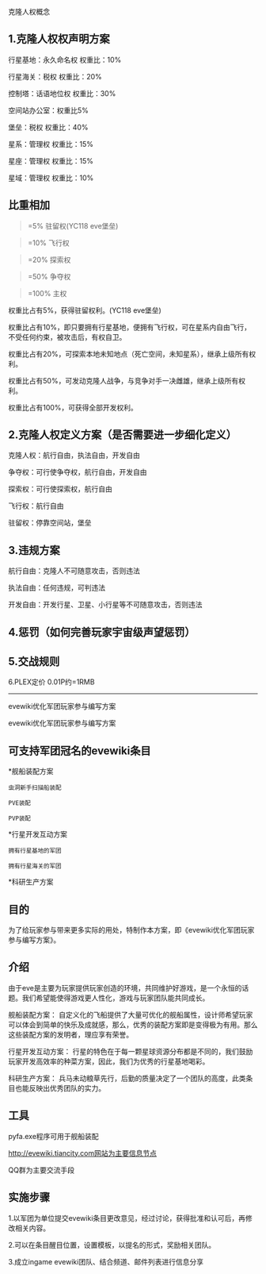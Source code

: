 克隆人权概念

1.克隆人权权声明方案
---
行星基地：永久命名权 权重比：10%

行星海关：税权 权重比：20%

控制塔：话语地位权 权重比：30%

空间站办公室：权重比5%

堡垒：税权 权重比：40%

星系：管理权 权重比：15%

星座：管理权 权重比：15%

星域：管理权 权重比：10%

比重相加
---
>=5% 驻留权(YC118 eve堡垒)

>=10% 飞行权

>=20% 探索权

>=50% 争夺权

>=100% 主权

权重比占有5%，获得驻留权利。(YC118 eve堡垒)

权重比占有10%，即只要拥有行星基地，便拥有飞行权，可在星系内自由飞行，不受任何约束，被攻击后，有权自卫。

权重比占有20%，可探索本地未知地点（死亡空间，未知星系），继承上级所有权利。

权重比占有50%，可发动克隆人战争，与竞争对手一决雌雄，继承上级所有权利。

权重比占有100%，可获得全部开发权利。


2.克隆人权定义方案（是否需要进一步细化定义）
---
克隆人权：航行自由，执法自由，开发自由

争夺权：可行使争夺权，航行自由，开发自由

探索权：可行使探索权，航行自由

飞行权：航行自由

驻留权：停靠空间站，堡垒

3.违规方案
---
航行自由：克隆人不可随意攻击，否则违法

执法自由：任何违规，可判违法

开发自由：开发行星、卫星、小行星等不可随意攻击，否则违法

4.惩罚（如何完善玩家宇宙级声望惩罚）
---

5.交战规则
---

6.PLEX定价
0.01P约=1RMB

------
evewiki优化军团玩家参与编写方案

evewiki优化军团玩家参与编写方案

可支持军团冠名的evewiki条目
---
*舰船装配方案

	虫洞新手扫描船装配
	
	PVE装配
	
	PVP装配
	
*行星开发互动方案

	拥有行星基地的军团
	
	拥有行星海关的军团
	
*科研生产方案

目的
--
为了给玩家参与带来更多实际的用处，特制作本方案，即《evewiki优化军团玩家参与编写方案》。

介绍
---
由于eve是主要为玩家提供玩家创造的环境，共同维护好游戏，是一个永恒的话题。我们希望能使得游戏更人性化，游戏与玩家团队能共同成长。

舰船装配方案：
自定义化的飞船提供了大量可优化的舰船属性，设计师希望玩家可以体会到简单的快乐及成就感，那么，优秀的装配方案即是变得极为有用。那么这些装配方案的发明者，理应享有荣誉。

行星开发互动方案：
行星的特色在于每一颗星球资源分布都是不同的，我们鼓励玩家开发高效率的种菜方案，因此，我们为优秀的行星基地喝彩。

科研生产方案：
兵马未动粮草先行，后勤的质量决定了一个团队的高度，此类条目也能反映出优秀团队的实力。

工具
---
pyfa.exe程序可用于舰船装配

http://evewiki.tiancity.com网站为主要信息节点

QQ群为主要交流手段

实施步骤
---
1.以军团为单位提交evewiki条目更改意见，经过讨论，获得批准和认可后，再修改相关内容。

2.可以在条目醒目位置，设置模板，以提名的形式，奖励相关团队。

3.成立ingame evewiki团队、结合频道、邮件列表进行信息分享
